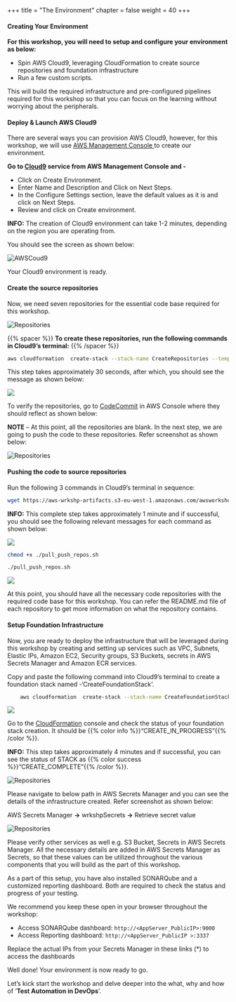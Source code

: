 +++
title = "The Environment"
chapter = false
weight = 40
+++


#### Creating Your Environment
**For this workshop, you will need to setup and configure your environment as below:**

- Spin AWS Cloud9, leveraging CloudFormation to create source repositories and foundation infrastructure 
- Run a few custom scripts.  

This will build the required infrastructure and pre-configured pipelines required for this workshop so that you can focus on the learning without worrying about the peripherals.

#### Deploy & Launch AWS Cloud9
There are several ways you can provision AWS Cloud9, however, for this workshop, we will use [ AWS Management Console ](https://aws.amazon.com/console/) to create our environment.



**Go to [Cloud9](https://console.aws.amazon.com/cloud9/home) service from AWS Management Console and -**

- Click on Create Environment.
- Enter Name and Description and Click on Next Steps.
- In the Configure Settings section, leave the default values as it is and click on Next Steps.
- Review and click on Create environment.

**INFO:** The creation of Cloud9 environment can take 1-2 minutes, depending on the region you are operating from. 

You should see the screen as shown below:

![AWSCoud9](/images/getting-started/aws-9.png)

Your Cloud9 environment is ready. 

#### Create the source repositories

Now, we need seven repositories for the essential code base required for this workshop. 

![Repositories](/images/getting-started/Module1_GettingStarted_CreateSourceRepo.png)


{{% spacer %}}
**To create these repositories, run the following commands in Cloud9’s terminal:**
{{% /spacer %}}

```bash text 
aws cloudformation  create-stack --stack-name CreateRepositories --template-url https://aws-wrkshp-artifacts.s3-eu-west-1.amazonaws.com/awsworkshop_infrastructure_artefacts/awsworkshop_create_repositories.json
```
This step takes approximately 30 seconds, after which, you should see the message as shown below:

![](/images/getting-started/getting_started_code.png)

To verify the repositories, go to [CodeCommit](https://console.aws.amazon.com/codesuite/codecommit/home) in AWS Console where they should reflect as shown below: 
 

**NOTE** – At this point, all the repositories are blank. In the next step, we are going to push the code to these repositories. Refer screenshot as shown below:

![Repositories](/images/getting-started/repo-1.png)

#### Pushing the code to source repositories

Run the following 3 commands in Cloud9’s terminal in sequence:

```bash
wget https://aws-wrkshp-artifacts.s3-eu-west-1.amazonaws.com/awsworkshop_infrastructure_artefacts/pull_push_repos.sh
```
**INFO:** This complete step takes approximately 1 minute and if successful, you should see the following relevant messages for each command as shown below: 


![](/images/getting-started/getting_started_code_2.png)

```bash
chmod +x ./pull_push_repos.sh
```

```bash
./pull_push_repos.sh
```

![](/images/getting-started/getting_started_code_3.png)

At this point, you should have all the necessary code repositories with the required code base for this workshop. You can refer the README.md file of each repository to get more information on what the repository contains.

#### Setup Foundation Infrastructure

Now, you are ready to deploy the infrastructure that will be leveraged during this workshop by creating and setting up services such as VPC, Subnets, Elastic IPs, Amazon EC2, Security groups, S3 Buckets, secrets in AWS Secrets Manager and Amazon ECR services.

Copy and paste the following command into Cloud9’s terminal to create a foundation stack named -‘CreateFoundationStack’.

```bash text 
    aws cloudformation  create-stack --stack-name CreateFoundationStack --template-url https://aws-wrkshp-artifacts.s3-eu-west-1.amazonaws.com/awsworkshop_infrastructure_artefacts/awsworkshop_create_foundation_stack.json --capabilities CAPABILITY_NAMED_IAM 
```

![](/images/getting-started/getting_started_code_4.png)

Go to the  [CloudFormation](https://console.aws.amazon.com/cloudformation/home) console and check the status of your foundation stack creation. It should be {{% color info %}}“CREATE_IN_PROGRESS”{{% /color %}}.

**INFO:**  This step takes approximately 4 minutes and if successful, you can see the status of STACK as {{% color success %}}“CREATE_COMPLETE”{{% /color %}}.

![Repositories](/images/getting-started/stacks.png)

Please navigate to below path in AWS Secrets Manager and you can see the details of the infrastructure created. Refer screenshot as shown below: 

AWS Secrets Manager **->** wrkshpSecrets **->** Retrieve secret value


![Repositories](/images/getting-started/awsworkshop2.png)

Please verify other services as well e.g. S3 Bucket, Secrets in AWS Secrets Manager. All the necessary details are added in AWS Secrets Manager as Secrets, so that these values can be utilized throughout the various components that you will build as the part of this workshop.

As a part of this setup, you have also installed SONARQube and a customized reporting dashboard. Both are required to check the status and progress of your testing. 


We recommend you keep these open in your browser throughout the workshop: 
- Access SONARQube dashboard: `http://<AppServer_PublicIP>:9000`
- Access Reporting dashboard: `http://<AppServer_PublicIP >:3337` 

Replace the actual IPs from your Secrets Manager in these links (*) to access the dashboards   

Well done!  Your environment is now ready to go. 

Let’s kick start the workshop and delve deeper into the what, why and how of ‘**Test Automation in DevOps**’.

    